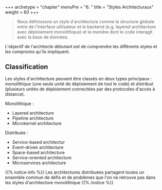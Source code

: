 +++
archetype = "chapter"
menuPre = "6. "
title = "Styles Architecturaux"
weight = 60
+++

> Nous définissons un style d'architecture comme la structure globale entre de l'interface utilisateur et le backend (e.g. layered architecture avec déploiement monolithique) et la manière dont le code interagit avec la base de données.

L'objectif de l'architecte débutant est de comprendre les différents styles et les compromis qu'ils impliquent.

## Classification

Les styles d'architecture peuvent être classés en deux types principaux : _monolithique_ (une seule unité de déploiement de tout le code) et _distribué_ (plusieurs unités de déploiement connectées par des protocoles d'accès à distance).

Monolithique :

- Layered architecture
- Pipeline architecture
- Microkernel architecture

Distribuée :

- Service-based architectur
- Event-driven architecture
- Space-based architecture
- Service-oriented architecture
- Microservices architecture

{{% notice info %}}
Les architectures distribuées partagent toutes un ensemble commun de défis et de problèmes que l'on ne retrouve pas dans les styles d'architecture monolithique
{{% /notice %}}
